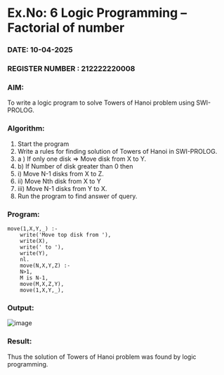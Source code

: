 # Ex.No: 6   Logic Programming – Factorial of number  

### DATE:  10-04-2025                                                                         
### REGISTER NUMBER : 212222220008

### AIM: 

To  write  a logic program  to solve Towers of Hanoi problem  using SWI-PROLOG. 

### Algorithm:

1. Start the program
2.  Write a rules for finding solution of Towers of Hanoi in SWI-PROLOG.
3.  a )	If only one disk  => Move disk from X to Y.
4.  b)	If Number of disk greater than 0 then
5. i)	Move  N-1 disks from X to Z.
6. ii)	Move  Nth disk from X to Y
7. iii)	Move  N-1 disks from Y to X.
8. Run the program  to find answer of  query.

### Program:
```
move(1,X,Y,_) :-  
    write('Move top disk from '), 
    write(X), 
    write(' to '), 
    write(Y), 
    nl. 
    move(N,X,Y,Z) :- 
    N>1, 
    M is N-1, 
    move(M,X,Z,Y), 
    move(1,X,Y,_), 

```

### Output:

![image](https://github.com/user-attachments/assets/aa25cdcb-38ad-427f-afbe-df40792ce493)


### Result:
Thus the solution of Towers of Hanoi problem was found by logic programming.
